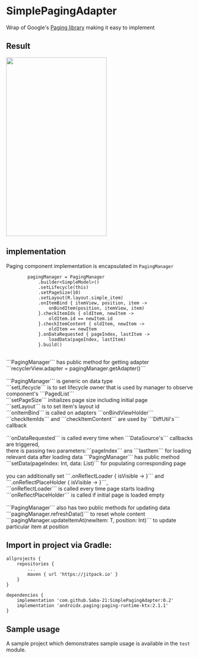 # SimplePagingAdapter
Wrap of Google's [Paging library](https://developer.android.com/topic/libraries/architecture/paging)  making it easy to implement

## Result
<img height=480 width=270  src="https://github.com/Saba-21/SimplePagingAdapter/blob/master/test/src/main/res/raw/sample.gif"/>

<br>

## implementation
Paging component implementation is encapsulated in ```PagingManager```
```
        pagingManager = PagingManager
            .builder<SimpleModel>()
            .setLifecycle(this)
            .setPageSize(10)
            .setLayout(R.layout.simple_item)
            .onItemBind { itemView, position, item ->
                onBindItem(position, itemView, item)
            }.checkItemIds { oldItem, newItem ->
                oldItem.id == newItem.id
            }.checkItemContent { oldItem, newItem ->
                oldItem == newItem
            }.onDataRequested { pageIndex, lastItem ->
                loadData(pageIndex, lastItem)
            }.build()
```
<br>
```PagingManager``` has public method for getting adapter
<br>
```recyclerView.adapter = pagingManager.getAdapter()```
<br>
<br>
```PagingManager``` is generic on data type
<br>
```setLifecycle``` is to set lifecycle owner that is used by manager to observe component's ```PagedList```
<br>
```setPageSize``` initializes page size including initial page
<br>
```setLayout``` is to set item's layout id
<br>
```onItemBind``` is called on adapters ```onBindViewHolder```
<br>
```checkItemIds``` and ```checkItemContent``` are used by ```DiffUtil's``` callback
<br>
<br>
```onDataRequested``` is called every time when ```DataSource's``` callbacks are triggered,
<br>
there is passing two parameters:```pageIndex``` ans ```lastItem``` for loading relevant data
after loading data ```PagingManager``` has public method ```setData(pageIndex: Int, data: List<T>)``` for populating corresponding page
<br>
<br>
you can additionally set ```.onReflectLoader { isVisible ->  }``` and ```.onReflectPlaceHolder { isVisible ->  }```,
<br>
```onReflectLoader``` is called every time page starts loading
<br>
```onReflectPlaceHolder``` is called if initial page is loaded empty
<br>
<br>
```PagingManager``` also has two public methods for updating data
<br>
```pagingManager.refreshData()``` to reset whole content
<br>
```pagingManager.updateItemAt(newItem: T, position: Int)``` to update particular item at position
<br>

## Import in project via Gradle:
```
allprojects {
    repositories {
        ...
        maven { url 'https://jitpack.io' }
    }
}

dependencies {
    implementation 'com.github.Saba-21:SimplePagingAdapter:0.2'
    implementation 'androidx.paging:paging-runtime-ktx:2.1.1'
}
```

## Sample usage
A sample project which demonstrates sample usage is available in the `test` module.
